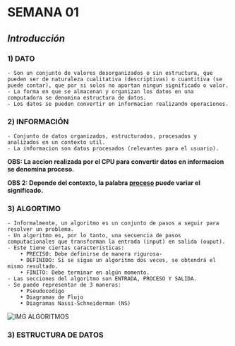 # SEMANA 01

## *Introducción*

### **1) DATO**

    - Son un conjunto de valores desorganizados o sin estructura, que pueden ser de naturaleza cualitativa (descriptivas) o cuantitiva (se puede contar), que por si solos no aportan ningun significado o valor.
    - La forma en que se almacenan y organizan los datos en una computadora se denomina estructura de datos.
    - Los datos se pueden convertir en informacion realizando operaciones.

### **2) INFORMACIÓN**

    - Conjunto de datos organizados, estructurados, procesados y analizados en un contexto util.
    - La informacion son datos procesados (relevantes para el usuario).

**OBS: La accion realizada por el CPU para convertir datos en informacion se denomina proceso.** 

**OBS 2: Depende del contexto, la palabra [proceso](https://www.defit.org/process/) puede variar el significado.**

### **3) ALGORTIMO**
    - Informalmente, un algoritmo es un conjunto de pasos a seguir para resolver un problema.
    - Un algoritmo es, por lo tanto, una secuencia de pasos computacionales que transforman la entrada (input) en salida (ouput).
    - Este tiene ciertas caracteristicas:
        • PRECISO: Debe definirse de manera rigurosa-
        • DEFINIDO: Si se sigue un algoritmo dos veces, se obtendrá el mismo resultado.
        • FINITO: Debe terminar en algún momento.
    - Las secciones del algoritmo son ENTRADA, PROCESO Y SALIDA. 
    - Se puede representar de 3 maneras:
        • Pseudocodigo
        • Diagramas de Flujo
        • Diagramas Nassi-Schneiderman (NS)
![IMG ALGORITMOS](img//algoritmos.png)
    
### **3) ESTRUCTURA DE DATOS**
    



